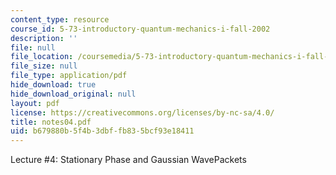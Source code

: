 ```yaml
---
content_type: resource
course_id: 5-73-introductory-quantum-mechanics-i-fall-2002
description: ''
file: null
file_location: /coursemedia/5-73-introductory-quantum-mechanics-i-fall-2002/b679880b5f4b3dbffb835bcf93e18411_notes04.pdf
file_size: null
file_type: application/pdf
hide_download: true
hide_download_original: null
layout: pdf
license: https://creativecommons.org/licenses/by-nc-sa/4.0/
title: notes04.pdf
uid: b679880b-5f4b-3dbf-fb83-5bcf93e18411
---
```

Lecture #4: Stationary Phase and Gaussian WavePackets